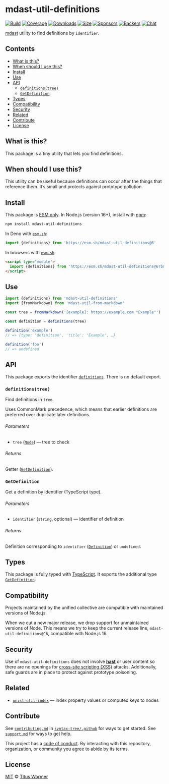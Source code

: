 # mdast-util-definitions

[![Build][build-badge]][build]
[![Coverage][coverage-badge]][coverage]
[![Downloads][downloads-badge]][downloads]
[![Size][size-badge]][size]
[![Sponsors][sponsors-badge]][collective]
[![Backers][backers-badge]][collective]
[![Chat][chat-badge]][chat]

[mdast][] utility to find definitions by `identifier`.

## Contents

*   [What is this?](#what-is-this)
*   [When should I use this?](#when-should-i-use-this)
*   [Install](#install)
*   [Use](#use)
*   [API](#api)
    *   [`definitions(tree)`](#definitionstree)
    *   [`GetDefinition`](#getdefinition)
*   [Types](#types)
*   [Compatibility](#compatibility)
*   [Security](#security)
*   [Related](#related)
*   [Contribute](#contribute)
*   [License](#license)

## What is this?

This package is a tiny utility that lets you find definitions.

## When should I use this?

This utility can be useful because definitions can occur after the things that
reference them.
It’s small and protects against prototype pollution.

## Install

This package is [ESM only][esm].
In Node.js (version 16+), install with [npm][]:

```sh
npm install mdast-util-definitions
```

In Deno with [`esm.sh`][esmsh]:

```js
import {definitions} from 'https://esm.sh/mdast-util-definitions@6'
```

In browsers with [`esm.sh`][esmsh]:

```html
<script type="module">
  import {definitions} from 'https://esm.sh/mdast-util-definitions@6?bundle'
</script>
```

## Use

```js
import {definitions} from 'mdast-util-definitions'
import {fromMarkdown} from 'mdast-util-from-markdown'

const tree = fromMarkdown('[example]: https://example.com "Example"')

const definition = definitions(tree)

definition('example')
// => {type: 'definition', 'title': 'Example', …}

definition('foo')
// => undefined
```

## API

This package exports the identifier [`definitions`][api-definitions].
There is no default export.

### `definitions(tree)`

Find definitions in `tree`.

Uses CommonMark precedence, which means that earlier definitions are
preferred over duplicate later definitions.

###### Parameters

*   `tree` ([`Node`][node])
    — tree to check

###### Returns

Getter ([`GetDefinition`][api-getdefinition]).

### `GetDefinition`

Get a definition by identifier (TypeScript type).

###### Parameters

*   `identifier` (`string`, optional)
    — identifier of definition

###### Returns

Definition corresponding to `identifier` ([`Definition`][definition]) or
`undefined`.

## Types

This package is fully typed with [TypeScript][].
It exports the additional type  [`GetDefinition`][api-getdefinition].

## Compatibility

Projects maintained by the unified collective are compatible with maintained
versions of Node.js.

When we cut a new major release, we drop support for unmaintained versions of
Node.
This means we try to keep the current release line,
`mdast-util-definitions@^6`, compatible with Node.js 16.

## Security

Use of `mdast-util-definitions` does not involve **[hast][]** or user content so
there are no openings for [cross-site scripting (XSS)][xss] attacks.
Additionally, safe guards are in place to protect against prototype poisoning.

## Related

*   [`unist-util-index`](https://github.com/syntax-tree/unist-util-index)
    — index property values or computed keys to nodes

## Contribute

See [`contributing.md`][contributing] in [`syntax-tree/.github`][health] for
ways to get started.
See [`support.md`][support] for ways to get help.

This project has a [code of conduct][coc].
By interacting with this repository, organization, or community you agree to
abide by its terms.

## License

[MIT][license] © [Titus Wormer][author]

<!-- Definitions -->

[build-badge]: https://github.com/syntax-tree/mdast-util-definitions/workflows/main/badge.svg

[build]: https://github.com/syntax-tree/mdast-util-definitions/actions

[coverage-badge]: https://img.shields.io/codecov/c/github/syntax-tree/mdast-util-definitions.svg

[coverage]: https://codecov.io/github/syntax-tree/mdast-util-definitions

[downloads-badge]: https://img.shields.io/npm/dm/mdast-util-definitions.svg

[downloads]: https://www.npmjs.com/package/mdast-util-definitions

[size-badge]: https://img.shields.io/badge/dynamic/json?label=minzipped%20size&query=$.size.compressedSize&url=https://deno.bundlejs.com/?q=mdast-util-definitions

[size]: https://bundlejs.com/?q=mdast-util-definitions

[sponsors-badge]: https://opencollective.com/unified/sponsors/badge.svg

[backers-badge]: https://opencollective.com/unified/backers/badge.svg

[collective]: https://opencollective.com/unified

[chat-badge]: https://img.shields.io/badge/chat-discussions-success.svg

[chat]: https://github.com/syntax-tree/unist/discussions

[license]: license

[author]: https://wooorm.com

[npm]: https://docs.npmjs.com/cli/install

[esm]: https://gist.github.com/sindresorhus/a39789f98801d908bbc7ff3ecc99d99c

[esmsh]: https://esm.sh

[typescript]: https://www.typescriptlang.org

[health]: https://github.com/syntax-tree/.github

[contributing]: https://github.com/syntax-tree/.github/blob/main/contributing.md

[support]: https://github.com/syntax-tree/.github/blob/main/support.md

[coc]: https://github.com/syntax-tree/.github/blob/main/code-of-conduct.md

[mdast]: https://github.com/syntax-tree/mdast

[node]: https://github.com/syntax-tree/unist#node

[definition]: https://github.com/syntax-tree/mdast#definition

[xss]: https://en.wikipedia.org/wiki/Cross-site_scripting

[hast]: https://github.com/syntax-tree/hast

[api-definitions]: #definitionstree

[api-getdefinition]: #getdefinition
